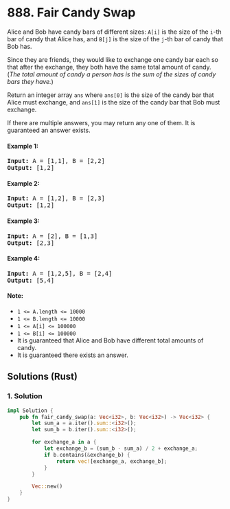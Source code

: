 # 888. Fair Candy Swap
Alice and Bob have candy bars of different sizes: ```A[i]``` is the size of the ```i```-th bar of candy that Alice has, and ```B[j]``` is the size of the ```j```-th bar of candy that Bob has.

Since they are friends, they would like to exchange one candy bar each so that after the exchange, they both have the same total amount of candy.  (*The total amount of candy a person has is the sum of the sizes of candy bars they have.*)

Return an integer array ```ans``` where ```ans[0]``` is the size of the candy bar that Alice must exchange, and ```ans[1]``` is the size of the candy bar that Bob must exchange.

If there are multiple answers, you may return any one of them.  It is guaranteed an answer exists.

#### Example 1:
<pre>
<strong>Input:</strong> A = [1,1], B = [2,2]
<strong>Output:</strong> [1,2]
</pre>

#### Example 2:
<pre>
<strong>Input:</strong> A = [1,2], B = [2,3]
<strong>Output:</strong> [1,2]
</pre>

#### Example 3:
<pre>
<strong>Input:</strong> A = [2], B = [1,3]
<strong>Output:</strong> [2,3]
</pre>

#### Example 4:
<pre>
<strong>Input:</strong> A = [1,2,5], B = [2,4]
<strong>Output:</strong> [5,4]
</pre>

#### Note:
* ```1 <= A.length <= 10000```
* ```1 <= B.length <= 10000```
* ```1 <= A[i] <= 100000```
* ```1 <= B[i] <= 100000```
* It is guaranteed that Alice and Bob have different total amounts of candy.
* It is guaranteed there exists an answer.

## Solutions (Rust)

### 1. Solution
```Rust
impl Solution {
    pub fn fair_candy_swap(a: Vec<i32>, b: Vec<i32>) -> Vec<i32> {
        let sum_a = a.iter().sum::<i32>();
        let sum_b = b.iter().sum::<i32>();

        for exchange_a in a {
            let exchange_b = (sum_b - sum_a) / 2 + exchange_a;
            if b.contains(&exchange_b) {
                return vec![exchange_a, exchange_b];
            }
        }

        Vec::new()
    }
}
```
